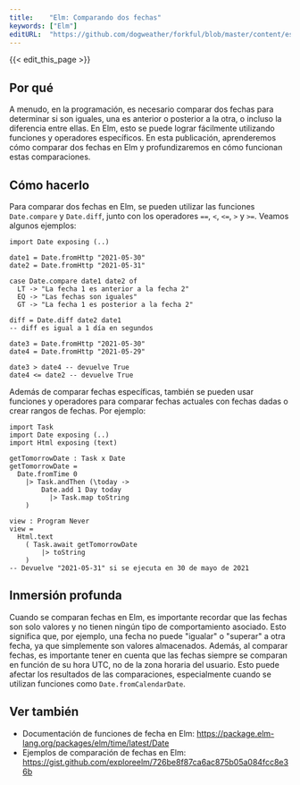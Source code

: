 ```yaml
---
title:    "Elm: Comparando dos fechas"
keywords: ["Elm"]
editURL:  "https://github.com/dogweather/forkful/blob/master/content/es/elm/comparing-two-dates.md"
---
```


{{< edit_this_page >}}

## Por qué

 A menudo, en la programación, es necesario comparar dos fechas para determinar si son iguales, una es anterior o posterior a la otra, o incluso la diferencia entre ellas. En Elm, esto se puede lograr fácilmente utilizando funciones y operadores específicos. En esta publicación, aprenderemos cómo comparar dos fechas en Elm y profundizaremos en cómo funcionan estas comparaciones.

## Cómo hacerlo

Para comparar dos fechas en Elm, se pueden utilizar las funciones ```Date.compare``` y ```Date.diff```, junto con los operadores ```==```, ```<```, ```<=```, ```>``` y ```>=```. Veamos algunos ejemplos:

```
import Date exposing (..)

date1 = Date.fromHttp "2021-05-30"
date2 = Date.fromHttp "2021-05-31"

case Date.compare date1 date2 of
  LT -> "La fecha 1 es anterior a la fecha 2"
  EQ -> "Las fechas son iguales"
  GT -> "La fecha 1 es posterior a la fecha 2"

diff = Date.diff date2 date1
-- diff es igual a 1 día en segundos

date3 = Date.fromHttp "2021-05-30"
date4 = Date.fromHttp "2021-05-29"

date3 > date4 -- devuelve True
date4 <= date2 -- devuelve True
```

Además de comparar fechas específicas, también se pueden usar funciones y operadores para comparar fechas actuales con fechas dadas o crear rangos de fechas. Por ejemplo:

```
import Task
import Date exposing (..)
import Html exposing (text)

getTomorrowDate : Task x Date
getTomorrowDate =
  Date.fromTime 0
    |> Task.andThen (\today ->
        Date.add 1 Day today
          |> Task.map toString
    )

view : Program Never
view =
  Html.text
    ( Task.await getTomorrowDate
        |> toString
    )
-- Devuelve "2021-05-31" si se ejecuta en 30 de mayo de 2021
```

## Inmersión profunda

Cuando se comparan fechas en Elm, es importante recordar que las fechas son solo valores y no tienen ningún tipo de comportamiento asociado. Esto significa que, por ejemplo, una fecha no puede "igualar" o "superar" a otra fecha, ya que simplemente son valores almacenados. Además, al comparar fechas, es importante tener en cuenta que las fechas siempre se comparan en función de su hora UTC, no de la zona horaria del usuario. Esto puede afectar los resultados de las comparaciones, especialmente cuando se utilizan funciones como ```Date.fromCalendarDate```.

## Ver también

- Documentación de funciones de fecha en Elm: https://package.elm-lang.org/packages/elm/time/latest/Date
- Ejemplos de comparación de fechas en Elm: https://gist.github.com/exploreelm/726be8f87ca6ac875b05a084fcc8e36b